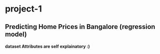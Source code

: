 # project-1
## Predicting Home Prices in Bangalore (regression model)
#### dataset Attributes are self explainatory :)

